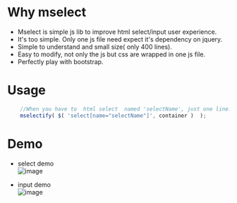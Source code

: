 # Why mselect
- Mselect is  simple  js  lib  to improve html select/input  user experience.
- It's  too simple. Only  one js file need expect  it's dependency on jquery.
- Simple to  understand and  small size( only 400 lines).
- Easy to modify, not only the  js but css  are  wrapped in one js  file.
- Perfectly play with bootstrap.

# Usage
``` js
    //When you have to  html select  named 'selectName', just one line. Everything is done well.
    mselectify( $( 'select[name="selectName"]', container )  );

```

# Demo
- select demo<br />
![image](https://user-images.githubusercontent.com/332838/232178629-5d3fb6c3-e042-460c-bdb4-4d6c02fc08f3.png)

- input demo<br />
![image](https://user-images.githubusercontent.com/332838/232178732-71d55e82-5a53-436c-ac78-271ff3d3e4ab.png)
